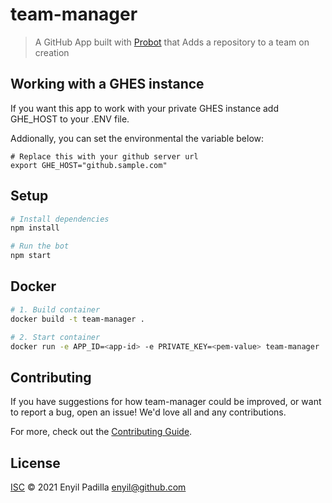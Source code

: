 # team-manager

> A GitHub App built with [Probot](https://github.com/probot/probot) that Adds a repository to a team on creation

## Working with a GHES instance

If you want this app to work with your private GHES instance add GHE_HOST to your .ENV file.

Addionally, you can set the environmental the variable below:
```
# Replace this with your github server url
export GHE_HOST="github.sample.com"
```

## Setup

```sh
# Install dependencies
npm install

# Run the bot
npm start
```

## Docker

```sh
# 1. Build container
docker build -t team-manager .

# 2. Start container
docker run -e APP_ID=<app-id> -e PRIVATE_KEY=<pem-value> team-manager
```

## Contributing

If you have suggestions for how team-manager could be improved, or want to report a bug, open an issue! We'd love all and any contributions.

For more, check out the [Contributing Guide](CONTRIBUTING.md).

## License

[ISC](LICENSE) © 2021 Enyil Padilla <enyil@github.com>
